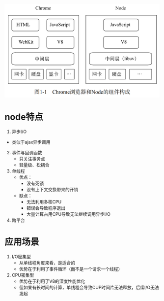![image-20210713091616951](https://raw.githubusercontent.com/LShang233/mdImg/master/img/20210728155857.png)

# node特点 

1.  异步I/O
   - 类似于ajax异步调用 
2. 事件与回调函数
   - 只关注事务点
   - 轻量级、松耦合 
3. 单线程
   - 优点：
     - 没有死锁
     - 没有上下文交换带来的开销
   - 缺点：
     - 无法利用多核CPU
     - 错误会导致程序退出
     - 大量计算占用CPU导致无法继续调用异步I/O
4. 跨平台

# 应用场景

1. I/O密集型
   - 从单线程角度来看，是适合的
   - 优势在于利用了事件循环（而不是一个请求一个线程）
2. CPU密集型
   - 优势在于利用了V8的深度性能优化
   - 但如果有长时间的计算，单线程会导致CUP时间片无法释放，后续I/O无法发起

